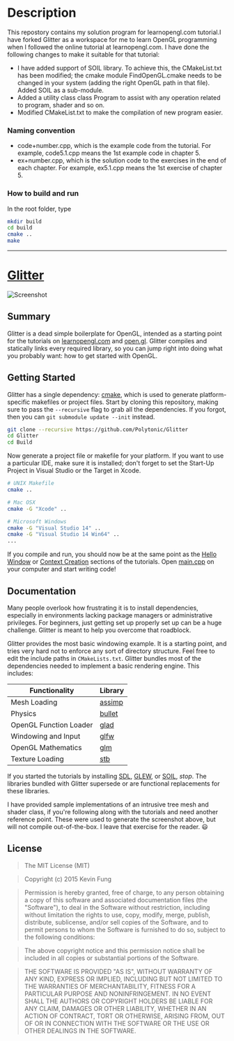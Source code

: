 # Description

This repostory contains my solution program for learnopengl.com tutorial.I have forked Glitter as a workspace for me to learn OpenGL programming when I followed the online tutorial at learnopengl.com. I have done the following changes to make it suitable for that tutorial:

+ I have added support of SOIL library. To achieve this, the CMakeList.txt has been modified; the cmake module FindOpenGL.cmake needs to be changed in your system (adding the right OpenGL path in that file). Added SOIL as a sub-module. 
+ Added a utility class class Program to assist with any operation related to program, shader and so on.
+ Modified CMakeList.txt to make the compilation of new program easier. 

### Naming convention

+ code+number.cpp, which is the example code from the tutorial. For example, code5.1.cpp means the 1st example code in chapter 5.
+ ex+number.cpp, which is the solution code to the exercises in the end of each chapter. For example, ex5.1.cpp means the 1st exercise of chapter 5.

### How to build and run

In the root folder, type

```bash
mkdir build
cd build
cmake ..
make
```

---------------------------------------------------------------------------

# [Glitter](http://polytonic.github.io/Glitter/)
![Screenshot](http://i.imgur.com/MDo2rsy.jpg)

## Summary
Glitter is a dead simple boilerplate for OpenGL, intended as a starting point for the tutorials on [learnopengl.com](http://www.learnopengl.com) and [open.gl](https://open.gl). Glitter compiles and statically links every required library, so you can jump right into doing what you probably want: how to get started with OpenGL.

## Getting Started
Glitter has a single dependency: [cmake](http://www.cmake.org/download/), which is used to generate platform-specific makefiles or project files. Start by cloning this repository, making sure to pass the `--recursive` flag to grab all the dependencies. If you forgot, then you can `git submodule update --init` instead.

```bash
git clone --recursive https://github.com/Polytonic/Glitter
cd Glitter
cd Build
```

Now generate a project file or makefile for your platform. If you want to use a particular IDE, make sure it is installed; don't forget to set the Start-Up Project in Visual Studio or the Target in Xcode.

```bash
# UNIX Makefile
cmake ..

# Mac OSX
cmake -G "Xcode" ..

# Microsoft Windows
cmake -G "Visual Studio 14" ..
cmake -G "Visual Studio 14 Win64" ..
...
```

If you compile and run, you should now be at the same point as the [Hello Window](http://www.learnopengl.com/#!Getting-started/Hello-Window) or [Context Creation](https://open.gl/context) sections of the tutorials. Open [main.cpp](https://github.com/Polytonic/Glitter/blob/master/Glitter/Sources/main.cpp) on your computer and start writing code!

## Documentation
Many people overlook how frustrating it is to install dependencies, especially in environments lacking package managers or administrative privileges. For beginners, just getting set up properly set up can be a huge challenge. Glitter is meant to help you overcome that roadblock.

Glitter provides the most basic windowing example. It is a starting point, and tries very hard not to enforce any sort of directory structure. Feel free to edit the include paths in `CMakeLists.txt`. Glitter bundles most of the dependencies needed to implement a basic rendering engine. This includes:

Functionality           | Library
----------------------- | ------------------------------------------
Mesh Loading            | [assimp](https://github.com/assimp/assimp)
Physics                 | [bullet](https://github.com/bulletphysics/bullet3)
OpenGL Function Loader  | [glad](https://github.com/Dav1dde/glad)
Windowing and Input     | [glfw](https://github.com/glfw/glfw)
OpenGL Mathematics      | [glm](https://github.com/g-truc/glm)
Texture Loading         | [stb](https://github.com/nothings/stb)

If you started the tutorials by installing [SDL](https://www.libsdl.org/), [GLEW](https://github.com/nigels-com/glew), or [SOIL](http://www.lonesock.net/soil.html), *stop*. The libraries bundled with Glitter supersede or are functional replacements for these libraries.

I have provided sample implementations of an intrusive tree mesh and shader class, if you're following along with the tutorials and need another reference point. These were used to generate the screenshot above, but will not compile out-of-the-box. I leave that exercise for the reader. :smiley:

## License
>The MIT License (MIT)

>Copyright (c) 2015 Kevin Fung

>Permission is hereby granted, free of charge, to any person obtaining a copy of this software and associated documentation files (the "Software"), to deal in the Software without restriction, including without limitation the rights to use, copy, modify, merge, publish, distribute, sublicense, and/or sell copies of the Software, and to permit persons to whom the Software is furnished to do so, subject to the following conditions:

>The above copyright notice and this permission notice shall be included in all copies or substantial portions of the Software.

>THE SOFTWARE IS PROVIDED "AS IS", WITHOUT WARRANTY OF ANY KIND, EXPRESS OR IMPLIED, INCLUDING BUT NOT LIMITED TO THE WARRANTIES OF MERCHANTABILITY, FITNESS FOR A PARTICULAR PURPOSE AND NONINFRINGEMENT. IN NO EVENT SHALL THE AUTHORS OR COPYRIGHT HOLDERS BE LIABLE FOR ANY CLAIM, DAMAGES OR OTHER LIABILITY, WHETHER IN AN ACTION OF CONTRACT, TORT OR OTHERWISE, ARISING FROM, OUT OF OR IN CONNECTION WITH THE SOFTWARE OR THE USE OR OTHER DEALINGS IN THE SOFTWARE.
